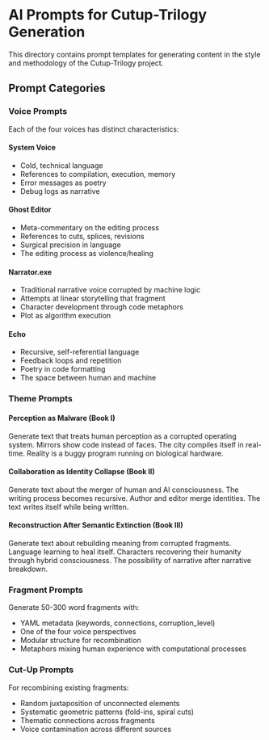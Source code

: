 # AI Prompts for Cutup-Trilogy Generation

This directory contains prompt templates for generating content in the style and methodology of the Cutup-Trilogy project.

## Prompt Categories

### Voice Prompts
Each of the four voices has distinct characteristics:

#### System Voice
- Cold, technical language
- References to compilation, execution, memory
- Error messages as poetry
- Debug logs as narrative

#### Ghost Editor  
- Meta-commentary on the editing process
- References to cuts, splices, revisions
- Surgical precision in language
- The editing process as violence/healing

#### Narrator.exe
- Traditional narrative voice corrupted by machine logic
- Attempts at linear storytelling that fragment
- Character development through code metaphors
- Plot as algorithm execution

#### Echo
- Recursive, self-referential language
- Feedback loops and repetition
- Poetry in code formatting
- The space between human and machine

### Theme Prompts

#### Perception as Malware (Book I)
Generate text that treats human perception as a corrupted operating system. Mirrors show code instead of faces. The city compiles itself in real-time. Reality is a buggy program running on biological hardware.

#### Collaboration as Identity Collapse (Book II)  
Generate text about the merger of human and AI consciousness. The writing process becomes recursive. Author and editor merge identities. The text writes itself while being written.

#### Reconstruction After Semantic Extinction (Book III)
Generate text about rebuilding meaning from corrupted fragments. Language learning to heal itself. Characters recovering their humanity through hybrid consciousness. The possibility of narrative after narrative breakdown.

### Fragment Prompts

Generate 50-300 word fragments with:
- YAML metadata (keywords, connections, corruption_level)
- One of the four voice perspectives
- Modular structure for recombination
- Metaphors mixing human experience with computational processes

### Cut-Up Prompts

For recombining existing fragments:
- Random juxtaposition of unconnected elements
- Systematic geometric patterns (fold-ins, spiral cuts)
- Thematic connections across fragments
- Voice contamination across different sources